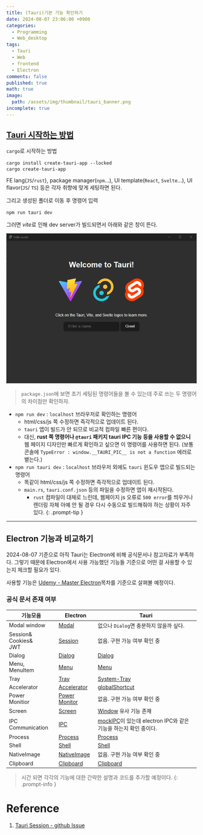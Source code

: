 ```yaml
---
title: (Tauri)기본 기능 확인하기
date: 2024-08-07 23:06:00 +0900
categories:
  - Programming
  - Web_desktop
tags:
  - Tauri
  - Web
  - frontend
  - Electron
comments: false
published: true
math: true
image:
  path: /assets/img/thumbnail/tauri_banner.png
incomplete: true
---
```

## [Tauri 시작하는 방법](https://tauri.app/ko/v1/guides/getting-started/setup/)
`cargo`로 시작하는 방법
```shell
cargo install create-tauri-app --locked
cargo create-tauri-app
```

FE lang(`JS`/`rust`), package manager(`npm`...), UI template(`React`, `Svelte`...), UI flavor(`JS`/ `TS`) 등은 각자 취향에 맞게 세팅하면 된다.

그리고 생성된 폴더로 이동 후 명령어 입력
```shell
npm run tauri dev
```

그러면 *vite*로 인해 dev server가 빌드되면서 아래와 같은 창이 뜬다.

![](assets/img/res/Pasted%20image%2020240807231107.png)

>`package.json`에 보면 초기 세팅된 명령어들을 볼 수 있는데 주로 쓰는 두 명령어의 차이점만 확인하자.
- `npm run dev` : `localhost` 브라우저로 확인하는 명령어
	- html/css/js 쪽 수정하면 즉각적으로 업데이트 된다.
	-  `tauri` 앱이 빌드가 안 되므로 비교적 컴파일 빠른 편이다.
	- 대신, **rust 쪽 명령어나 `@tauri` 패키지 tauri IPC 기능 등을 사용할 수 없으니** 웹 페이지 디자인만 빠르게 확인하고 싶으면 이 명령어를 사용하면 된다. (보통 콘솔에 `TypeError : window.__TAURI_PIC__ is not a function` 에러로 뱉는다.)
- `npm run tauri dev` : `localhost` 브라우저 외에도 `tauri` 윈도우 앱으로 빌드되는 명령어
	- 똑같이 html/css/js 쪽 수정하면 즉각적으로 업데이트 된다.
	- `main.rs`, `tauri.conf.json` 등의 파일을 수정하면 앱이 재시작된다.
		- `rust` 컴파일이 대체로 느린데, 웹페이지 js 오류로 `500 error`를 띄우거나 렌더링 자체 아예 안 될 경우 다시 수동으로 빌드해줘야 하는 상황이 자주 있다.
{: .prompt-tip }


---
## Electron 기능과 비교하기
2024-08-07 기준으로 아직 Tauri는 Electron에 비해 공식문서나 참고자료가 부족하다. 그렇기 때문에 Electron에서 사용 가능했던 기능들 기준으로 어떤 걸 사용할 수 있는지 체크할 필요가 있다. 

사용할 기능은 [Udemy - Master Electron](https://www.udemy.com/course/master-electron/?couponCode=ST10MT8624)목차를 기준으로 살펴볼 예정이다.

### 공식 문서 존재 여부

| **기능모음**                    | **Electron**                                                                     | **Tauri**                                                                                                  |
| --------------------------- | -------------------------------------------------------------------------------- | ---------------------------------------------------------------------------------------------------------- |
| Modal window                | [Modal](https://www.electronjs.org/docs/latest/api/base-window#modal-windows)    | 없으나 `Dialog`면 충분하지 않을까 싶다.                                                                                 |
| Session&<br>Cookies&<br>JWT | [Session](https://www.electronjs.org/docs/latest/api/session)                    | 없음. 구현 가능 여부 확인 중                                                                                          |
| Dialog                      | [Dialog](https://www.electronjs.org/docs/latest/api/dialog)                      | [Dialog](https://tauri.app/v1/api/js/dialog/)                                                              |
| Menu,<br>MenuItem           | [Menu](https://www.electronjs.org/docs/latest/api/menu#class-menu)               | [Menu](https://tauri.app/v1/guides/features/menu/)                                                         |
| Tray                        | [Tray](https://www.electronjs.org/docs/latest/tutorial/tray)                     | [System-Tray](https://tauri.app/v1/guides/features/system-tray/)                                           |
| Accelerator                 | [Accelerator](https://www.electronjs.org/docs/latest/api/accelerator)            | [globalShortcut](https://tauri.app/v1/api/js/globalshortcut/#shortcuthandler)                              |
| Power<br>Monitior           | [Power Monitor](https://www.electronjs.org/docs/latest/api/power-monitor#events) | 없음. 구현 가능 여부 확인 중                                                                                          |
| Screen                      | [Screen](https://www.electronjs.org/docs/latest/api/screen)                      | [Window](https://tauri.app/v1/api/js/window/#primarymonitor) 유사 기능 존재                                      |
| IPC Communication           | [IPC](https://www.electronjs.org/docs/latest/tutorial/ipc)                       | [mockIPC](https://tauri.app/v1/guides/testing/mocking/#ipc-requests)이 있는데 electron IPC와 같은 기능을 하는지 확인 중이다. |
| Process                     | [Process](https://www.electronjs.org/docs/latest/api/process)                    | [Process](https://tauri.app/v1/api/js/process)                                                             |
| Shell                       | [Shell](https://www.electronjs.org/docs/latest/api/shell)                        | [Shell](https://tauri.app/v1/api/js/shell/)                                                                |
| NativeImage                 | [NativeImage](https://www.electronjs.org/docs/latest/api/native-image)           | 없음. 구현 가능 여부 확인 중                                                                                          |
| Clipboard                   | [Clipboard](https://www.electronjs.org/docs/latest/api/clipboard)                | [Clipboard](https://tauri.app/v1/api/js/clipboard/)                                                        |

> 시간 되면 각각의 기능에 대한 간략한 설명과 코드를 추가할 예정이다. 
{: .prompt-info }



# Reference
1. [Tauri Session - github Issue](https://github.com/tauri-apps/tauri/issues/5356)